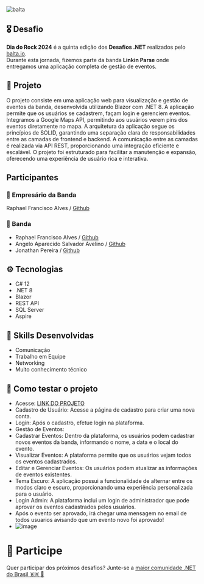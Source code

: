 ![balta](https://baltaio.blob.core.windows.net/static/images/dark/balta-logo.svg)

## 🎖️ Desafio
**Dia do Rock 2024** é a quinta edição dos **Desafios .NET** realizados pelo [balta.io](https://balta.io). <br>
Durante esta jornada, fizemos parte da banda __Linkin Parse__ onde entregamos uma aplicação completa de gestão de eventos.

## 📱 Projeto
O projeto consiste em uma aplicação web para visualização e gestão de eventos da banda, desenvolvida utilizando Blazor com .NET 8. A aplicação permite que os usuários se cadastrem, façam login e gerenciem eventos. Integramos a Google Maps API, permitindo aos usuários verem pins dos eventos diretamente no mapa. A arquitetura da aplicação segue os princípios de SOLID, garantindo uma separação clara de responsabilidades entre as camadas de frontend e backend. A comunicação entre as camadas é realizada via API REST, proporcionando uma integração eficiente e escalável. O projeto foi estruturado para facilitar a manutenção e expansão, oferecendo uma experiência de usuário rica e interativa.

## Participantes
### 🚀 Empresário da Banda
Raphael Francisco Alves / [Github](https://github.com/raphaelfalves)

### 🎸 Banda
* Raphael Francisco Alves / [Github](https://github.com/raphaelfalves)
* Angelo Aparecido Salvador Avelino / [Github](https://github.com/angeloavelinoo)
* Jonathan Pereira / [Github](https://jonathanBpereira)

## ⚙️ Tecnologias
* C# 12
* .NET 8
* Blazor
* REST API
* SQL Server
* Aspire

## 🥋 Skills Desenvolvidas
* Comunicação
* Trabalho em Equipe
* Networking
* Muito conhecimento técnico

## 🧪 Como testar o projeto
* Acesse: [LINK DO PROJETO](/)
* Cadastro de Usuário: Acesse a página de cadastro para criar uma nova conta.
* Login: Após o cadastro, efetue login na plataforma.
* Gestão de Eventos:
* Cadastrar Eventos: Dentro da plataforma, os usuários podem cadastrar novos eventos da banda, informando o nome, a data e o local do evento.
* Visualizar Eventos: A plataforma permite que os usuários vejam todos os eventos cadastrados.
* Editar e Gerenciar Eventos: Os usuários podem atualizar as informações de eventos existentes.
* Tema Escuro: A aplicação possui a funcionalidade de alternar entre os modos claro e escuro, proporcionando uma experiência personalizada para o usuário.
* Login Admin: A plataforma inclui um login de administrador que pode aprovar os eventos cadastrados pelos usuários.
* Após o evento ser aprovado, irá chegar uma mensagem no email de todos usuarios avisando que um evento novo foi aprovado!
* ![image](https://github.com/user-attachments/assets/79c3c048-27e6-469f-814e-ee4ba1d701d0)


# 💜 Participe
Quer participar dos próximos desafios? Junte-se a [maior comunidade .NET do Brasil 🇧🇷 💜](https://balta.io/discord)
